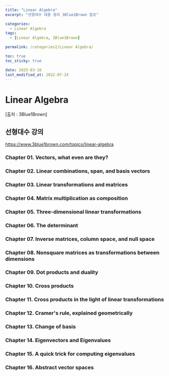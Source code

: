 ```yaml
---
title: "Linear Algebra"
excerpt: "선형대수 내용 정리 3Blue1Brown 참조"

categories:
  - Linear Algebra
tags:
  - [Linear Algebra, 3Blue1Brown]

permalink: /categories2/Linear Algebra/

toc: true
toc_sticky: true

date: 2025-03-10
last_modified_at: 2022-07-24
---
```


# Linear Algebra

[출처 : 3Blue1Brown]

## 선형대수 강의
https://www.3blue1brown.com/topics/linear-algebra

### Chapter 01. Vectors, what even are they?

### Chapter 02. Linear combinations, span, and basis vectors

### Chapter 03. Linear transformations and matrices

### Chapter 04. Matrix multiplication as composition

### Chapter 05. Three-dimensional linear transformations

### Chapter 06. The determinant

### Chapter 07. Inverse matrices, column space, and null space

### Chapter 08. Nonsquare matrices as transformations between dimensions

### Chapter 09. Dot products and duality

### Chapter 10. Cross products

### Chapter 11. Cross products in the light of linear transformations

### Chapter 12. Cramer's rule, explained geometrically

### Chapter 13. Change of basis

### Chapter 14. Eigenvectors and Eigenvalues

### Chapter 15. A quick trick for computing eigenvalues

### Chapter 16. Abstract vector spaces